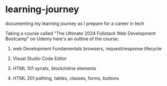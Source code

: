 # learning-journey
documenting my learning journey as I prepare for a career in tech

Taking a course called "The Ultimate 2024 Fullstack Web Development Bootcamp" on Udemy
 here's an outline of the course:

 1. web Development Fundamentals
    browsers, request/response lifecycle

2. Visual Studio Code Editor
   
3. HTML 101
   synatx, block/inline elements

4. HTML 201
   pathing, tables, classes, forms, buttons
